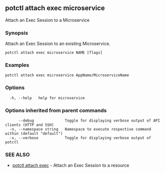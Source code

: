 ## potctl attach exec microservice

Attach an Exec Session to a Microservice

### Synopsis

Attach an Exec Session to an existing Microservice.

```
potctl attach exec microservice NAME [flags]
```

### Examples

```
potctl attach exec microservice AppName/MicroserviceName
```

### Options

```
  -h, --help   help for microservice
```

### Options inherited from parent commands

```
      --debug              Toggle for displaying verbose output of API clients (HTTP and SSH)
  -n, --namespace string   Namespace to execute respective command within (default "default")
  -v, --verbose            Toggle for displaying verbose output of potctl
```

### SEE ALSO

* [potctl attach exec](potctl_attach_exec.md)	 - Attach an Exec Session to a resource



